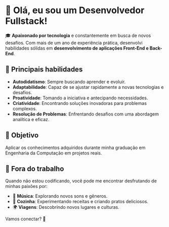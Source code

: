 # 👋 Olá, eu sou um Desenvolvedor Fullstack!

🎓 **Apaixonado por tecnologia** e constantemente em busca de novos desafios. Com mais de um ano de experiência prática, desenvolvi habilidades sólidas em **desenvolvimento de aplicações Front-End e Back-End**.

## 🚀 Principais habilidades

- **Autodidatismo**: Sempre buscando aprender e evoluir.
- **Adaptabilidade**: Capaz de se ajustar rapidamente a novas tecnologias e desafios.
- **Proatividade**: Tomando a iniciativa e antecipando necessidades.
- **Criatividade**: Encontrando soluções inovadoras para problemas complexos.
- **Resolução de Problemas**: Enfrentando desafios com uma abordagem analítica e eficaz.

## 🎯 Objetivo

Aplicar os conhecimentos adquiridos durante minha graduação em Engenharia da Computação em projetos reais.

## 🌟 Fora do trabalho

Quando não estou codificando, você pode me encontrar desfrutando de minhas paixões por:

- 🎵 **Música**: Explorando novos sons e gêneros.
- 🍳 **Cozinha**: Experimentando receitas e criando pratos deliciosos.
- 🌍 **Viagens**: Descobrindo novos lugares e culturas.

Vamos conectar? 💬
